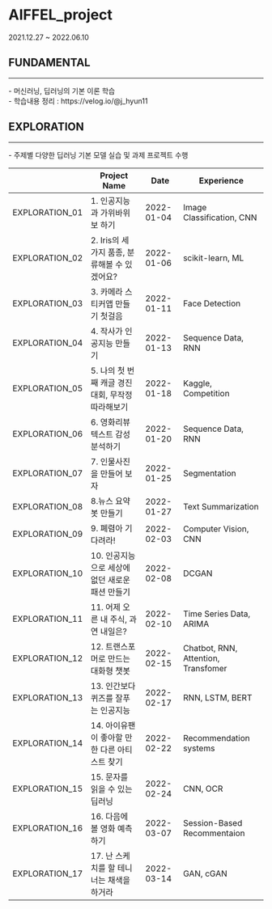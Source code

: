 # AIFFEL_project
2021.12.27 ~ 2022.06.10


## FUNDAMENTAL
<hr>
- 머신러닝, 딥러닝의 기본 이론 학습 <br>
- 학습내용 정리 : https://velog.io/@j_hyun11

## EXPLORATION
<hr>
- 주제별 다양한 딥러닝 기본 모델 실습 및 과제 프로젝트 수행

| |Project Name|Date|Experience|
|------|---|---|---|
|EXPLORATION_01|1. 인공지능과 가위바위보 하기|2022-01-04|Image Classification, CNN|
|EXPLORATION_02|2. Iris의 세 가지 품종, 분류해볼 수 있겠어요?|2022-01-06|scikit-learn, ML|
|EXPLORATION_03|3. 카메라 스티커앱 만들기 첫걸음|2022-01-11|Face Detection|
|EXPLORATION_04|4. 작사가 인공지능 만들기|2022-01-13|Sequence Data, RNN|
|EXPLORATION_05|5. 나의 첫 번째 캐글 경진대회, 무작정 따라해보기|2022-01-18|Kaggle, Competition|
|EXPLORATION_06|6. 영화리뷰 텍스트 감성분석하기|2022-01-20|Sequence Data, RNN|
|EXPLORATION_07|7. 인물사진을 만들어 보자|2022-01-25|Segmentation|
|EXPLORATION_08|8.뉴스 요약봇 만들기|2022-01-27|Text Summarization|
|EXPLORATION_09|9. 폐렴아 기다려라!|2022-02-03|Computer Vision, CNN|
|EXPLORATION_10|10. 인공지능으로 세상에 없던 새로운 패션 만들기|2022-02-08|DCGAN|
|EXPLORATION_11|11. 어제 오른 내 주식, 과연 내일은?|2022-02-10|Time Series Data, ARIMA|
|EXPLORATION_12|12. 트랜스포머로 만드는 대화형 챗봇|2022-02-15|Chatbot, RNN, Attention, Transfomer|
|EXPLORATION_13|13. 인간보다 퀴즈를 잘푸는 인공지능|2022-02-17|RNN, LSTM, BERT|
|EXPLORATION_14|14. 아이유팬이 좋아할 만한 다른 아티스트 찾기|2022-02-22|Recommendation systems|
|EXPLORATION_15|15. 문자를 읽을 수 있는 딥러닝|2022-02-24|CNN, OCR|
|EXPLORATION_16|16. 다음에 볼 영화 예측하기|2022-03-07|Session-Based Recommentaion|
|EXPLORATION_17|17. 난 스케치를 할 테니 너는 채색을 하거라|2022-03-14|GAN, cGAN|

